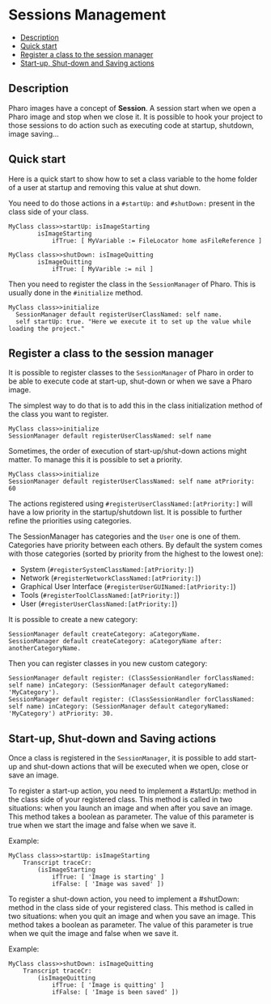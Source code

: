 # Sessions Management

 * [Description](#description)
 * [Quick start](#quick-start)
 * [Register a class to the session manager](#register-a-class-to-the-session-manager)
 * [Start-up, Shut-down and Saving actions](#start-up--shut-down-and-saving-actions)

## Description

Pharo images have a concept of **Session**. A session start when we open a Pharo image and stop when we close it.
It is possible to hook your project to those sessions to do action such as executing code at startup, shutdown, image saving...

## Quick start

Here is a quick start to show how to set a class variable to the home folder of a user at startup and removing this value at shut down. 

You need to do those actions in a `#startUp:` and `#shutDown:` present in the class side of your class. 

```Smalltalk
MyClass class>>startUp: isImageStarting
		isImageStarting
			ifTrue: [ MyVariable := FileLocator home asFileReference ]
```

```Smalltalk
MyClass class>>shutDown: isImageQuitting
		isImageQuitting
			ifTrue: [ MyVarible := nil ]
```

Then you need to register the class in the `SessionManager` of Pharo. This is usually done in the `#initialize` method. 

```Smalltalk
MyClass class>>initialize
  SessionManager default registerUserClassNamed: self name.
  self startUp: true. "Here we execute it to set up the value while loading the project."
```

## Register a class to the session manager

It is possible to register classes to the `SessionManager` of Pharo in order to be able to execute code at start-up, shut-down or when we save a Pharo image.

The simplest way to do that is to add this in the class initialization method of the class you want to register.

```Smalltalk
MyClass class>>initialize
SessionManager default registerUserClassNamed: self name
```
  
Sometimes, the order of execution of start-up/shut-down actions might matter. To manage this it is possible to set a priority.
  
```Smalltalk
MyClass class>>initialize
SessionManager default registerUserClassNamed: self name atPriority: 60
```
  
The actions registered using `#registerUserClassNamed:[atPriority:]` will have a low priority in the startup/shutdown list.
It is possible to further refine the priorities using categories. 

The SessionManager has categories and the `User` one is one of them. Categories have priority between each others.
By default the system comes with those categories (sorted by priority from the highest to the lowest one):

- System (`#registerSystemClassNamed:[atPriority:]`)
- Network (`#registerNetworkClassNamed:[atPriority:]`)
- Graphical User Interface (`#registerUserGUINamed:[atPriority:]`)
- Tools (`#registerToolClassNamed:[atPriority:]`)
- User (`#registerUserClassNamed:[atPriority:]`)

It is possible to create a new category:

```Smalltalk
SessionManager default createCategory: aCategoryName.
SessionManager default createCategory: aCategoryName after: anotherCategoryName.
```

Then you can register classes in you new custom category:

```Smalltalk
SessionManager default register: (ClassSessionHandler forClassNamed: self name) inCategory: (SessionManager default categoryNamed: 'MyCategory').
SessionManager default register: (ClassSessionHandler forClassNamed: self name) inCategory: (SessionManager default categoryNamed: 'MyCategory') atPriority: 30.
```

## Start-up, Shut-down and Saving actions

Once a class is registered in the `SessionManager`, it is possible to add start-up and shut-down actions that will be executed when we open, close or save an image.

To register a start-up action, you need to implement a #startUp: method in the class side of your registered class.
This method is called in two situations: when you launch an image and when after you save an image.
This method takes a boolean as parameter. The value of this parameter is true when we start the image and false when we save it. 

Example:

```Smalltalk
MyClass class>>startUp: isImageStarting
	Transcript traceCr:
		(isImageStarting
			ifTrue: [ 'Image is starting' ]
			ifFalse: [ 'Image was saved' ])
```

To register a shut-down action, you need to implement a #shutDown: method in the class side of your registered class.
This method is called in two situations: when you quit an image and when you save an image.
This method takes a boolean as parameter. The value of this parameter is true when we quit the image and false when we save it. 

Example:

```Smalltalk
MyClass class>>shutDown: isImageQuitting
	Transcript traceCr:
		(isImageQuitting
			ifTrue: [ 'Image is quitting' ]
			ifFalse: [ 'Image is been saved' ])
```














